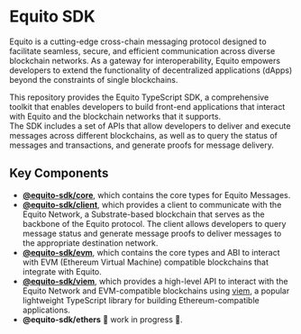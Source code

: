 # Equito SDK

Equito is a cutting-edge cross-chain messaging protocol designed to facilitate seamless, secure, and efficient communication across diverse blockchain networks. As a gateway for interoperability, Equito empowers developers to extend the functionality of decentralized applications (dApps) beyond the constraints of single blockchains.

This repository provides the Equito TypeScript SDK, a comprehensive toolkit that enables developers to build front-end applications that interact with Equito and the blockchain networks that it supports.  
The SDK includes a set of APIs that allow developers to deliver and execute messages across different blockchains, as well as to query the status of messages and transactions, and generate proofs for message delivery.

## Key Components

- [**@equito-sdk/core**](packages/core/README.md), which contains the core types for Equito Messages.
- [**@equito-sdk/client**](packages/client/README.md), which provides a client to communicate with the Equito Network, a Substrate-based blockchain that serves as the backbone of the Equito protocol. The client allows developers to query message status and generate message proofs to deliver messages to the appropriate destination network.
- [**@equito-sdk/evm**](packages/evm/README.md), which contains the core types and ABI to interact with EVM (Ethereum Virtual Machine) compatible blockchains that integrate with Equito.
- [**@equito-sdk/viem**](packages/viem/README.md), which provides a high-level API to interact with the Equito Network and EVM-compatible blockchains using [viem](https://viem.sh/), a popular lightweight TypeScript library for building Ethereum-compatible applications.
- **@equito-sdk/ethers** 🚧 work in progress 🚧.
